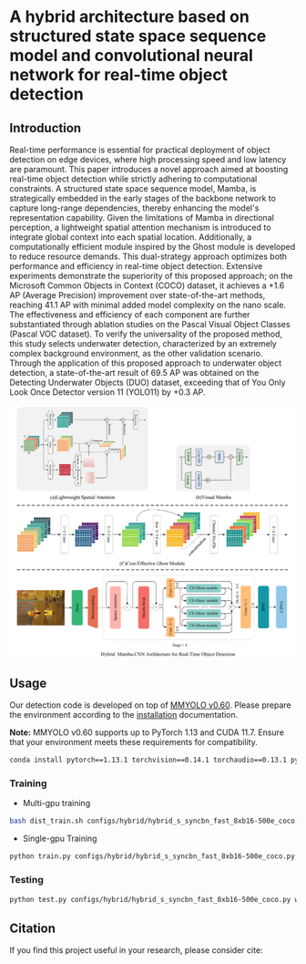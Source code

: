 # A hybrid architecture based on structured state space sequence model and convolutional neural network for real-time object detection

## Introduction

Real-time performance is essential for practical deployment of object detection on edge devices, where high processing speed and low latency are paramount. This paper introduces a novel approach aimed at boosting real-time object detection while strictly adhering to computational constraints. A structured state space sequence model, Mamba, is strategically embedded in the early stages of the backbone network to capture long-range dependencies, thereby enhancing the model's representation capability. Given the limitations of Mamba in directional perception, a lightweight spatial attention mechanism is introduced to integrate global context into each spatial location. Additionally, a computationally efficient module inspired by the Ghost module is developed to reduce resource demands. This dual-strategy approach optimizes both performance and efficiency in real-time object detection. Extensive experiments demonstrate the superiority of this proposed approach; on the Microsoft Common Objects in Context (COCO) dataset, it achieves a +1.6 AP (Average Precision) improvement over state-of-the-art methods, reaching 41.1 AP with minimal added model complexity on the nano scale. The effectiveness and efficiency of each component are further substantiated through ablation studies on the Pascal Visual Object Classes (Pascal VOC dataset). To verify the universality of the proposed method, this study selects underwater detection, characterized by an extremely complex background environment, as the other validation scenario. Through the application of this proposed approach to underwater object detection, a state-of-the-art result of 69.5 AP was obtained on the Detecting Underwater Objects (DUO) dataset, exceeding that of You Only Look Once Detector version 11 (YOLO11) by +0.3 AP.

![img](sources/Hybrid_YOLO.png)

## Usage

Our detection code is developed on top of [MMYOLO v0.60](https://github.com/open-mmlab/mmyolo). Please prepare the environment according to the [installation](https://mmyolo.readthedocs.io/zh-cn/dev/get_started/installation.html) documentation.

**Note:** MMYOLO v0.60 supports up to PyTorch 1.13 and CUDA 11.7. Ensure that your environment meets these requirements for compatibility.

```bash
conda install pytorch==1.13.1 torchvision==0.14.1 torchaudio==0.13.1 pytorch-cuda=11.7 -c pytorch -c nvidia
```

### Training

- Multi-gpu training

```bash
bash dist_train.sh configs/hybrid/hybrid_s_syncbn_fast_8xb16-500e_coco.py 2
```

- Single-gpu Training

```bash
python train.py configs/hybrid/hybrid_s_syncbn_fast_8xb16-500e_coco.py
```

### Testing

```bash
python test.py configs/hybrid/hybrid_s_syncbn_fast_8xb16-500e_coco.py work_dirs/hybrid_s_syncbn_fast_8xb16-500e_coco/best_coco_bbox_mAP_epoch_xxx.pth
```

## Citation

If you find this project useful in your research, please consider cite:

```

```
